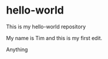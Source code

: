 # hello-world
This is my hello-world repository

My name is Tim and this is my first edit. 

Anything 
